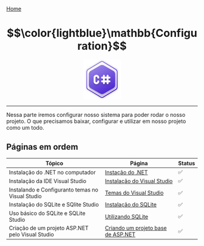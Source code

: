 [Home](../README.md)

# $$\color{lightblue}\mathbb{Configuration}$$

<p align="center">
	<img src="https://raw.githubusercontent.com/F4NT0/RESTTemplate/master/Docs/Configuration/images/csharp.svg" width="100">
</p>

---

Nessa parte iremos configurar nosso sistema para poder rodar o nosso projeto.
O que precisamos baixar, configurar e utilizar em nosso projeto como um todo.

## Páginas em ordem

| Tópico                                           | Página                                                     | Status |
| ------------------------------------------------ | ---------------------------------------------------------- | ------ |
| Instalação do .NET no computador                 | [Instação do .NET](Dotnet-Install.md)                      | ✅      |
| Instalação da IDE Visual Studio                  | [Instalação do Visual Studio](VS-Install.md)               | ✅      |
| Instalando e Configuranto temas no Visual Studio | [Temas do Visual Studio](VS-Theme.md)                      | ✅      |
| Instalação do SQLite e SQlite Studio             | [Instalação do SQLite](SQLite-Install.md)                  | ✅      |
| Uso básico do SQLite e SQLite Studio             | [Utilizando SQLite](SQLite-Use.md)                         | ✅      |
| Criação de um projeto ASP.NET pelo Visual Studio | [Criando um projeto base de ASP.NET](ASPNET-VSCreation.md) | ✅      |



